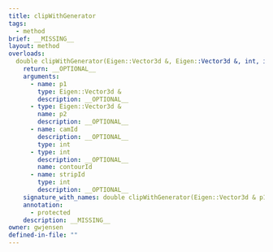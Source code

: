 ```yaml
---
title: clipWithGenerator
tags:
  - method
brief: __MISSING__
layout: method
overloads:
  double clipWithGenerator(Eigen::Vector3d &, Eigen::Vector3d &, int, int, int):
    return: __OPTIONAL__
    arguments:
      - name: p1
        type: Eigen::Vector3d &
        description: __OPTIONAL__
      - type: Eigen::Vector3d &
        name: p2
        description: __OPTIONAL__
      - name: camId
        description: __OPTIONAL__
        type: int
      - type: int
        description: __OPTIONAL__
        name: contourId
      - name: stripId
        type: int
        description: __OPTIONAL__
    signature_with_names: double clipWithGenerator(Eigen::Vector3d & p1, Eigen::Vector3d & p2, int camId, int contourId, int stripId)
    annotation:
      - protected
    description: __MISSING__
owner: gwjensen
defined-in-file: ""
---
```

